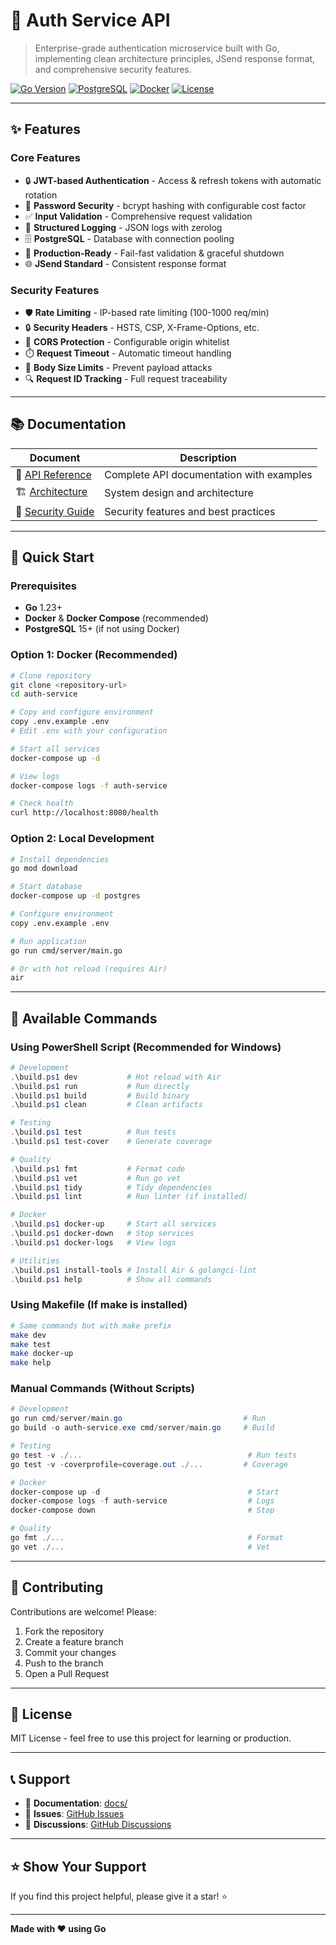 # 🔐 Auth Service API

> Enterprise-grade authentication microservice built with Go, implementing clean architecture principles, JSend response format, and comprehensive security features.

[![Go Version](https://img.shields.io/badge/Go-1.23-00ADD8?style=flat&logo=go)](https://go.dev/)
[![PostgreSQL](https://img.shields.io/badge/PostgreSQL-15-336791?style=flat&logo=postgresql)](https://www.postgresql.org/)
[![Docker](https://img.shields.io/badge/Docker-Ready-2496ED?style=flat&logo=docker)](https://www.docker.com/)
[![License](https://img.shields.io/badge/License-MIT-green.svg)](LICENSE)

---

## ✨ Features

### Core Features
- 🔒 **JWT-based Authentication** - Access & refresh tokens with automatic rotation
- 🔐 **Password Security** - bcrypt hashing with configurable cost factor
- ✅ **Input Validation** - Comprehensive request validation
- 📝 **Structured Logging** - JSON logs with zerolog
- 🗄️ **PostgreSQL** - Database with connection pooling
- 🚀 **Production-Ready** - Fail-fast validation & graceful shutdown
- 🌐 **JSend Standard** - Consistent response format

### Security Features
- 🛡️ **Rate Limiting** - IP-based rate limiting (100-1000 req/min)
- 🔒 **Security Headers** - HSTS, CSP, X-Frame-Options, etc.
- 🚫 **CORS Protection** - Configurable origin whitelist
- ⏱️ **Request Timeout** - Automatic timeout handling
- 📏 **Body Size Limits** - Prevent payload attacks
- 🔍 **Request ID Tracking** - Full request traceability

---

## 📚 Documentation

| Document | Description |
|----------|-------------|
| 📖 [API Reference](docs/API.md) | Complete API documentation with examples |
| 🏗️ [Architecture](docs/ARCHITECTURE.md) | System design and architecture |
| 🔐 [Security Guide](docs/SECURITY.md) | Security features and best practices |

---

## 🚀 Quick Start

### Prerequisites

- **Go** 1.23+ 
- **Docker** & **Docker Compose** (recommended)
- **PostgreSQL** 15+ (if not using Docker)

### Option 1: Docker (Recommended)

```bash
# Clone repository
git clone <repository-url>
cd auth-service

# Copy and configure environment
copy .env.example .env
# Edit .env with your configuration

# Start all services
docker-compose up -d

# View logs
docker-compose logs -f auth-service

# Check health
curl http://localhost:8080/health
```

### Option 2: Local Development

```bash
# Install dependencies
go mod download

# Start database
docker-compose up -d postgres

# Configure environment
copy .env.example .env

# Run application
go run cmd/server/main.go

# Or with hot reload (requires Air)
air
```

---

## 🔧 Available Commands

### Using PowerShell Script (Recommended for Windows)

```powershell
# Development
.\build.ps1 dev           # Hot reload with Air
.\build.ps1 run           # Run directly
.\build.ps1 build         # Build binary
.\build.ps1 clean         # Clean artifacts

# Testing
.\build.ps1 test          # Run tests
.\build.ps1 test-cover    # Generate coverage

# Quality
.\build.ps1 fmt           # Format code
.\build.ps1 vet           # Run go vet
.\build.ps1 tidy          # Tidy dependencies
.\build.ps1 lint          # Run linter (if installed)

# Docker
.\build.ps1 docker-up     # Start all services
.\build.ps1 docker-down   # Stop services
.\build.ps1 docker-logs   # View logs

# Utilities
.\build.ps1 install-tools # Install Air & golangci-lint
.\build.ps1 help          # Show all commands
```

### Using Makefile (If make is installed)

```bash
# Same commands but with make prefix
make dev
make test
make docker-up
make help
```

### Manual Commands (Without Scripts)

```powershell
# Development
go run cmd/server/main.go                           # Run
go build -o auth-service.exe cmd/server/main.go     # Build

# Testing
go test -v ./...                                     # Run tests
go test -v -coverprofile=coverage.out ./...         # Coverage

# Docker
docker-compose up -d                                 # Start
docker-compose logs -f auth-service                  # Logs
docker-compose down                                  # Stop

# Quality
go fmt ./...                                         # Format
go vet ./...                                         # Vet
```
---

## 🤝 Contributing

Contributions are welcome! Please:
1. Fork the repository
2. Create a feature branch
3. Commit your changes
4. Push to the branch
5. Open a Pull Request

---

## 📄 License

MIT License - feel free to use this project for learning or production.

---

## 📞 Support

- 📖 **Documentation**: [docs/](docs/)
- 🐛 **Issues**: [GitHub Issues](issues)
- 💬 **Discussions**: [GitHub Discussions](discussions)

---

## ⭐ Show Your Support

If you find this project helpful, please give it a star! ⭐

---

**Made with ❤️ using Go**
